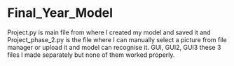 # Final_Year_Model
Project.py is main file from where I created my model and saved it and Project_phase_2.py is the file where I can manually select a picture from file manager or upload it and model can recognise it.
GUI, GUI2, GUI3 these 3 files I made separately but none of them worked properly.
